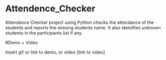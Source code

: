 # Attendence_Checker

Attendance Checker project using Python checks the attendance of the students and reports the missing students name. It also identifies unknown students in the participants list if any.

#Demo + Video

Insert gif or link to demo, or video [link to video]
